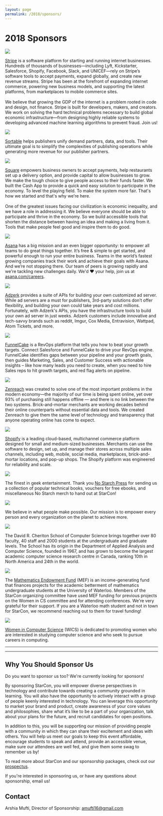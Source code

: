 ```yaml
---
layout: page
permalink: /2018/sponsors/
---
```


<div class="pretty-links">

# 2018 Sponsors

[![](/assets/img/sponsors/stripe.png)](http://grnh.se/4cxbw61)

[Stripe](https://stripe.com/) is a software platform for starting and running internet businesses. Hundreds of thousands of businesses—including Lyft, Kickstarter, Salesforce, Shopify, Facebook, Slack, and UNICEF—rely on Stripe’s software tools to accept payments, expand globally, and create new revenue streams. Stripe has been at the forefront of expanding internet commerce, powering new business models, and supporting the latest platforms, from marketplaces to mobile commerce sites.
<br/><br/>
We believe that growing the GDP of the internet is a problem rooted in code and design, not finance. Stripe is built for developers, makers, and creators. We work on solving the hard technical problems necessary to build global economic infrastructure—from designing highly reliable systems to developing advanced machine learning algorithms to prevent fraud. Join us!


![](/assets/img/sponsors/sortable.png)

[Sortable](https://sortable.com/) helps publishers unify demand partners, data, and tools. Their ultimate goal is to simplify the complexities of publishing operations while generating more revenue for our publisher partners.

![](/assets/img/sponsors/square.png)

[Square](https://squareup.com/) empowers business owners to accept payments, help restaurants set up a delivery option, and provide capital to allow businesses to grow. We make the tough choice to give people access to their funds faster.  We built the Cash App to provide a quick and easy solution to participate in the economy. To level the playing field. To make the system more fair. That's how we started and that's why we're here.
<br/><br/>
One of the greatest issues facing our civilization is economic inequality, and we have a role in addressing it. We believe everyone should be able to participate and thrive in the economy. So we build accessible tools that shorten the distance between having an idea and making a living from it. Tools that make people feel good and inspire them to do good.

![](/assets/img/sponsors/asana.png)

[Asana](https://asana.com) has a big mission and an even bigger opportunity: to empower all teams to do great things together. It’s free & simple to get started, and powerful enough to run your entire business. Teams in the world’s fastest growing companies track their work and achieve their goals with Asana. And we’re not stopping there. Our team of peers is growing rapidly and we're tackling new challenges daily. We'd ♥️️ your help, join us at [asana.com/careers](https://asana.com/careers).

![](/assets/img/sponsors/Adzerk.png)

[Adzerk](https://adzerk.com/) provides a suite of APIs for building your own customized ad server. While ad servers are a must for publishers, 3rd-party solutions don’t offer flexibility, and building your own could take years and cost millions. Fortunately, with Adzerk's APIs, you have the infrastructure tools to build your own ad server in just weeks. Adzerk customers include innovative and tech-savvy brands such as reddit, Imgur, Cox Media, Entravision, Wattpad, Atom Tickets, and more.

![](/assets/img/sponsors/funnelcake.png)

[FunnelCake](https://getfunnelcake.com/) is a RevOps platform that tells you how to beat your growth targets. Connect Salesforce and FunnelCake to drive your RevOps engine. FunnelCake identifies gaps between your pipeline and your growth goals, then guides Marketing, Sales, and Customer Success with actionable insights – like how many leads you need to create, when you need to hire Sales reps to hit growth targets, and red flag alerts on pipeline.

![](/assets/img/sponsors/zenreach.png)

[Zenreach](https://www.zenreach.com/) was created to solve one of the most important problems in the modern economy—the majority of our time is being spent online, yet over 93% of purchasing still happens offline — and there is no link between the two systems. Brick-and-mortar merchants are working decades behind their online counterparts without essential data and tools. We created Zenreach to give them the same level of technology and transparency that anyone operating online has come to expect.

![](/assets/img/sponsors/shopify.png)

[Shopify](https://www.shopify.com/) is a leading cloud-based, multichannel commerce platform designed for small and medium-sized businesses. Merchants can use the software to design, set up, and manage their stores across multiple sales channels, including web, mobile, social media, marketplaces, brick-and-mortar locations, and pop-up shops. The Shopify platform was engineered for reliability and scale.

![](/assets/img/sponsors/no_starch_press.jpg)

The finest in geek entertainment. Thank you [No Starch Press](https://www.nostarch.com/) for sending us a collection of popular technical books, vouchers for free ebooks, and miscellaneous No Starch merch to hand out at StarCon!

[![](/assets/img/sponsors/microsoft.png)](https://www.microsoft.com/en-us/about/default.aspx)

We believe in what people make possible. Our mission is to empower every person and every organization on the planet to achieve more.

![](/assets/img/sponsors/scs.png)

The David R. Cheriton School of Computer Science brings together over 80 faculty, 40 staff and 2000 students at the undergraduate and graduate levels. The School has its origin in the Department of Applied Analysis and Computer Science, founded in 1967, and has grown to become the largest academic computer science research centre in Canada, ranking 10th in North America and 24th in the world.


![](/assets/img/sponsors/MEF.png)

The [Mathematics Endowment Fund](https://uwaterloo.ca/math-endowment-fund/about) (MEF) is an income-generating fund that finances projects for the academic betterment of mathematics undergraduate students at the University of Waterloo. Members of the StarCon organizing committee have used MEF funding for previous projects on the Women in CS committee and for attending conferences. We're very grateful for their support. If you are a Waterloo math student and not in town for StarCon, we recommend reaching out to them for travel funding!

![](/assets/img/sponsors/wics.png)

[Women in Computer Science](https://cs.uwaterloo.ca/wics) (WICS) is dedicated to promoting women who are interested in studying computer science and who seek to pursue careers in computing.

<hr>

<hr>


## Why You Should Sponsor Us

Do you want to sponsor us too? We're currently looking for sponsors!

By sponsoring StarCon, you will empower diverse perspectives in technology and contribute towards creating a community grounded in learning. You will also have the opportunity to actively interact with a group of people keenly interested in technology. You can leverage this opportunity to market your brand and product, create awareness of your core values and philosophies, share what it’s like to be a part of your organization, talk about your plans for the future, and recruit candidates for open positions.

In addition to this, you will be supporting our mission of providing people with a community in which they can share their excitement and ideas with others. You will help us meet our goals to keep this event affordable, encourage students to speak and attend, provide an accessible venue, make sure our attendees are well fed, and give them some swag to remember us by!

To read more about StarCon and our sponsorship packages, check out our [prospectus](/prospectus).

If you're interested in sponsoring us, or have any questions about sponsorship,
email us!

## Contact

Arshia Mufti, Director of Sponsorship:
[amufti16@gmail.com](mailto:amufti16@gmail.com)

</div>
